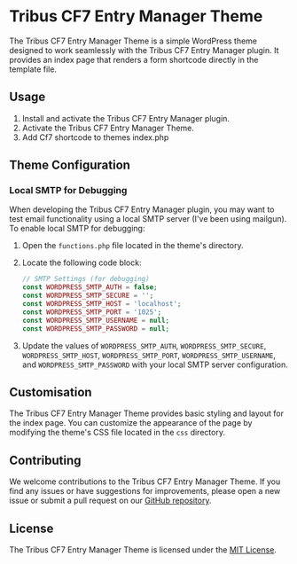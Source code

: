 # Tribus CF7 Entry Manager Theme

The Tribus CF7 Entry Manager Theme is a simple WordPress theme designed to work seamlessly with the Tribus CF7 Entry Manager plugin. It provides an index page that renders a form shortcode directly in the template file.

## Usage

1. Install and activate the Tribus CF7 Entry Manager plugin.
2. Activate the Tribus CF7 Entry Manager Theme.
3. Add Cf7 shortcode to themes index.php

## Theme Configuration

### Local SMTP for Debugging

When developing the Tribus CF7 Entry Manager plugin, you may want to test email functionality using a local SMTP server (I've been using mailgun). To enable local SMTP for debugging:

1. Open the `functions.php` file located in the theme's directory.
2. Locate the following code block:

    ```php
    // SMTP Settings (for debugging)
    const WORDPRESS_SMTP_AUTH = false;
    const WORDPRESS_SMTP_SECURE = '';
    const WORDPRESS_SMTP_HOST = 'localhost';
    const WORDPRESS_SMTP_PORT = '1025';
    const WORDPRESS_SMTP_USERNAME = null;
    const WORDPRESS_SMTP_PASSWORD = null;
    ```

3. Update the values of `WORDPRESS_SMTP_AUTH`, `WORDPRESS_SMTP_SECURE`, `WORDPRESS_SMTP_HOST`, `WORDPRESS_SMTP_PORT`, `WORDPRESS_SMTP_USERNAME`, and `WORDPRESS_SMTP_PASSWORD` with your local SMTP server configuration.

## Customisation

The Tribus CF7 Entry Manager Theme provides basic styling and layout for the index page. You can customize the appearance of the page by modifying the theme's CSS file located in the `css` directory.

## Contributing

We welcome contributions to the Tribus CF7 Entry Manager Theme. If you find any issues or have suggestions for improvements, please open a new issue or submit a pull request on our [GitHub repository](https://github.com/ShaneMuir/tribus-entry-manager).

## License

The Tribus CF7 Entry Manager Theme is licensed under the [MIT License](https://opensource.org/licenses/MIT).
